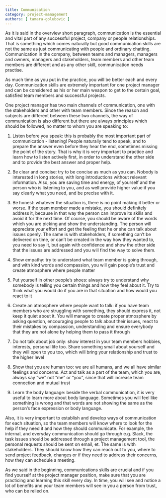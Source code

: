 ```yaml
---
title: Communication
category: project-management
authors: [ tamara-golubovic ]
---
```


As it is said in the overview short paragraph, communication is the essential and vital part of any successful project, company or people relationships.
That is something which comes naturally but good communication skills are not the same as just communicating with people and ordinary chatting.
Communication in the company, between teams and managers, managers and owners, managers and stakeholders, team members and other team members are different and as any other skill, communication needs practise. 

As much time as you put in the practice, you will be better each and every day.
Communication skills are extremely important for one project manager and can be considered as his or her main weapon to get to the certain goal, satisfied team members and successful projects. 

One project manager has two main channels of communication, one with the stakeholders and other with team members. Since the reason and subjects are different between these two channels, the way of communication is also different but there are always principles which should be followed, no matter to whom you are speaking to: 
 
1. Listen before you speak:  this is probably the most important part of communication - listening! People naturally tend to speak, and to prepare the answer even before they hear the end, sometimes missing the point of the story. That is why it is very important to practice and learn how to listen actively first, in order to understand the other side and to provide the best answer and proper help. 

2. Be clear and concise: try to be concise as much as you can. Nobody is interested in long stories, with long introductions without relevant information. Also, you are saving time and energy, of yourself and the person who is listening to you, and as well provide higher value if you say clearly what you need, and be precise with it. 

3. Be honest: whatever the situation is, there is no point making it better or worse.
If the team member made a mistake, you should definitely address it, because in that way the person can improve its skills and avoid it for the next time. Of course, you should be aware of the words which you are picking and show the understanding.
The person will appreciate your effort and get the feeling that he or she can talk about issues openly. 
The same is with stakeholders, if something can’t be delivered on time, or can’t be created in the way how they wanted to, you need to say it, but again with confidence and show the other side that the issues are addressed and you will find the way to solve them.

4. Show empathy: try to understand what team member is going through, and with kind words and compassion, you will gain people’s trust and create atmosphere where people matter
 
5. Put yourself in other people’s shoes: always try to understand why somebody is telling you certain things and how they feel about it. Try to think what you would do if you are in that situation and how would you react to it 

6. Create an atmosphere where people want to talk: if you have team members who are struggling with something, they should express it, not keep it quiet about it. You will manage to create proper atmosphere by asking question, encouraging people to talk about their issues, react to their mistakes by compassion, understanding and ensure everybody that they are not alone by helping them to pass it through

7. Do not talk about job only: show interest in your team members hobbies, interests, personal life too. Share something small about yourself and they will open to you too, which will bring your relationship and trust to the higher level 

8. Show that you are human too: we are all humans, and we all have similar feelings and concerns. Act and talk as a part of the team, which you are, always say “we” not “me” or “you”, since that will increase team connection and mutual trust

9. Learn the body language: beside the verbal communication, it is very useful to learn more about body language. Sometimes you will feel like something is wrong and that words are not showing the same as the person’s face expression or body language. 

Also, it is very important to establish and develop ways of communication for each situation, so the team members will know where to look for the help if they need it and how they should communicate. For example, the internal, and everyday communication should go through e.g. Slack, the task issues should be addressed through a project management tool, the personal requests should be sent on email, et. 
The same is with stakeholders. They should know how they can reach out to you, where to send project feedback, changes or if they need to address their concerns, how they can schedule a meeting. 

As we said in the beginning, communications skills are crucial and if you find yourself at the project manager position, make sure that you are practicing and learning this skill every day. In time, you will see and notice a lot of benefits and your team members will see in you a person from trust, who can be relied on. 

